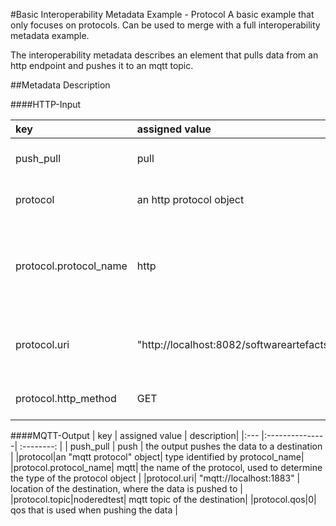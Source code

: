 #Basic Interoperability Metadata Example - Protocol
A basic example that only focuses on protocols.
Can be used to merge with a full interoperability metadata example.

The interoperability metadata describes an element that pulls data from an http endpoint and pushes it to an mqtt topic. 

##Metadata Description

####HTTP-Input

| key | assigned value | description|
|:--- |:---------------| :--------: |
| push_pull | pull | the input pulls the data itself from a source|
|protocol|an http protocol object| type identified by protocol_name|
|protocol.protocol_name| http | the name of the protocol, used to determine the type of the protocol object|
|protocol.uri|"http://localhost:8082/softwareartefacts"| the location of the source, where the data is pulled from |
|protocol.http_method| GET | http method that is used to pull the data|


####MQTT-Output
| key | assigned value | description|
|:--- |:---------------| :--------: |
| push_pull | push | the output pushes the data to a destination |
|protocol|an "mqtt protocol" object| type identified by protocol_name|
|protocol.protocol_name| mqtt| the name of the protocol, used to determine the type of the protocol object |
|protocol.uri| "mqtt://localhost:1883" | location of the destination, where the data is pushed to |
|protocol.topic|noderedtest| mqtt topic of the destination|
|protocol.qos|0| qos that is used when pushing the data | 
